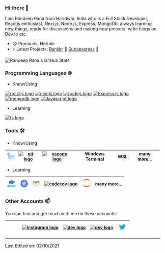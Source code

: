 ### Hi there 👋

I am Randeep Rana from Haridwar, India who is a Full Stack Developer, Reactjs enthusiast, Next.js, Node.js, Express, MongoDb, always learning new things, ready for discussions and making new projects, write blogs on Dev.to etc.

- 😄 Pronouns: He/him
- ⚡ Latest Projects: [Bankkr](https://bankkr.netlify.app/) 🚀 [Supaexpress](https://supaexpress.herokuapp.com/) 🚀

![Randeep Rana's GitHub Stats](https://github-readme-stats.vercel.app/api?username=Randeep-Rana-au8&show_icons=true&include_all_commits=true)


### Programming Languages 🌐

- Know/Using

[<img src="https://img.shields.io/badge/React-20232A?style=for-the-badge&logo=react&logoColor=61DAFB" alt="reactjs logo" width="80">](https://reactjs.org/) [<img src="https://img.shields.io/badge/next.js-000000?style=for-the-badge&logo=nextdotjs&logoColor=white" alt="nextjs logo" width="80">](https://nextjs.org/)
[<img src="https://img.shields.io/badge/Node.js-339933?style=for-the-badge&logo=nodedotjs&logoColor=white" alt="nodejs logo" width="80">](https://nextjs.org/) [<img src="https://img.shields.io/badge/Express.js-000000?style=for-the-badge&logo=express&logoColor=white" alt="Express.js logo" width="80">](https://expressjs.com/) [<img src="https://img.shields.io/badge/MongoDB-4EA94B?style=for-the-badge&logo=mongodb&logoColor=white" alt="mongodb logo" width="80">](https://https://www.mongodb.com/) [<img src="https://img.shields.io/badge/JavaScript-323330?style=for-the-badge&logo=javascript&logoColor=F7DF1E" alt="Javascript logo" width="86">](https://www.javascript.com/)

- Learning

 [<img src="https://img.shields.io/badge/TypeScript-007ACC?style=for-the-badge&logo=typescript&logoColor=white" alt="ts logo" width="80">](https://www.typescriptlang.org/)

### Tools 🛠️

- Know/Using

| [<img src="https://raw.githubusercontent.com/Delta456/Delta456/master/img/actions.png" alt="actions logo" width="24">](https://github.com/features/actions) |[<img src="https://raw.githubusercontent.com/Delta456/Delta456/master/img/git.png" alt="git logo" width="24">](https://git-scm.com/) | [<img src="https://raw.githubusercontent.com/Delta456/Delta456/master/img/vscode.png" alt="vscode logo" width="24">](https://code.visualstudio.com/) | Windows Terminal | WSL | many more...
|---|---|---|---|---|---|

- Learning

| [<img src="https://raw.githubusercontent.com/github/explore/80688e429a7d4ef2fca1e82350fe8e3517d3494d/topics/docker/docker.png" alt="docker logo" width="28">](https://www.docker.com/) | [<img src="https://raw.githubusercontent.com/github/explore/80688e429a7d4ef2fca1e82350fe8e3517d3494d/topics/kubernetes/kubernetes.png" alt="kubernetes logo" width="26">](https://kubernetes.io/) | [<img src="https://raw.githubusercontent.com/Delta456/Delta456/master/img/aws.png" alt="aws logo" width="24">](https://aws.amazon.com/) | [<img src="https://raw.githubusercontent.com/Delta456/Delta456/master/img/codecov.png" alt="codecov logo" width="24">](https://codecov.io/)|[<img src="https://raw.githubusercontent.com/Delta456/Delta456/master/img/jupyter_notebook.png" alt="jupyter notebook logo" width="30">](https://jupyter.org/)| many more...
|---|---|---|---|---|---|

### Other Accounts 📫

You can find and get touch with me on these accounts!

| [<img src="https://raw.githubusercontent.com/Delta456/Delta456/master/img/github.png" alt="github logo" width="34">](https://github.com/Randeep-Rana-au8) | [<img src="https://raw.githubusercontent.com/Delta456/Delta456/master/img/instagram.jpg" alt="instagram logo" width="24">](https://www.instagram.com/randeep_rana_official/) | [<img src="https://raw.githubusercontent.com/Delta456/Delta456/master/img/dev.png" alt="dev logo" width="24">](https://dev.to/)| [<img src="https://raw.githubusercontent.com/Delta456/Delta456/master/img/deviant_art.jpg" alt="dev logo" width="24">](https://www.deviantart.com) | [<img src="https://raw.githubusercontent.com/Delta456/Delta456/master/img/twitter.png" alt="twitter logo" width="34">](https://twitter.com/irandeeprana)
|---|---|---|---|---|

---

Last Edited on: 02/10/2021
